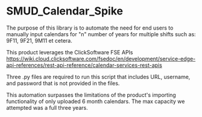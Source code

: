 # SMUD_Calendar_Spike
The purpose of this library is to automate the need for end users to manually
input calendars for "n" number of years for multiple shifts such as: 9F11, 9F21, 9M11 et cetera.

This product leverages the ClickSoftware FSE APIs
https://wiki.cloud.clicksoftware.com/fsedoc/en/development/service-edge-api-references/rest-api-reference/calendar-services-rest-apis

Three .py files are required to run this script that includes URL, username, and password that is not provided in the files. 

This automation surpasses the limitations of the product's importing functionality of only uploaded 6 month calendars. The max capacity we attempted was a full three years.

